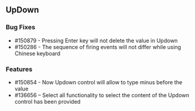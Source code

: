 ## UpDown

### Bug Fixes

* \#150879  - Pressing Enter key will not delete the value in Updown
* \#150286  - The sequence of firing events will not differ while using Chinese keyboard

### Features

* \#150854 - Now Updown control will allow to type minus before the value
* \#136656 – Select all functionality to select the content of the Updown control has been provided

